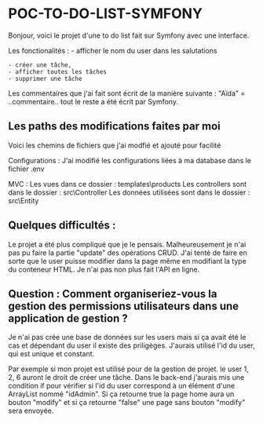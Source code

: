 # POC-TO-DO-LIST-SYMFONY
Bonjour, voici le projet d'une to do list fait sur Symfony avec une interface.

Les fonctionalités : 
    - afficher le nom du user dans les salutations

    - créer une tâche,
    - afficher toutes les tâches
    - supprimer une tâche

Les commentaires que j'ai fait sont écrit de la manière suivante : "Aïda" = ..commentaire.. 
tout le reste a été écrit par Symfony.

## Les paths des modifications faites par moi
Voici les chemins de fichiers que j'ai modfié et ajouté pour facilité

Configurations :
    J'ai modifié les configurations liées à ma database dans le fichier .env

MVC :
    Les vues dans ce dossier : templates\products
    Les controllers sont dans le dossier : src\Controller
    Les données utilisées sont dans le dossier : src\Entity

## Quelques difficultés :
Le projet a été plus compliqué que je le pensais.
Malheureusement je n'ai pas pu faire la partie "update" des opérations CRUD. J'ai tenté de faire en sorte que le user puisse modifier dans la page même en modifiant la type du conteneur HTML.
Je n'ai pas non plus fait l'API en ligne.

## Question : Comment organiseriez-vous la gestion des permissions utilisateurs dans une application de gestion ?

Je n'ai pas crée une base de données sur les users mais si ça avait été le cas et dépendant du user il existe des priligèges. 
J'aurais utilisé l'id du user, qui est unique et constant. 

Par exemple si mon projet est utilisé pour de la gestion de projet. le user 1, 2, 6 auront le droit de créer une tâche. Dans le back-end j'aurais mis une condition if pour vérifier si l'id du user correspond à un élément d'une ArrayList nommé "idAdmin". Si ça retourne true la page home aura un bouton "modify" et si ça retourne "false" une page sans bouton "modify" sera envoyée.



